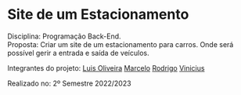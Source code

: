 # Site de um Estacionamento
Disciplina: Programação Back-End.<br>
Proposta: Criar um site de um estacionamento para carros. Onde será possível gerir a entrada e saída de veículos.<br>

Integrantes do projeto:
<a href="https://github.com/LunosOli">Luis Oliveira</a>
<a href="https://github.com/marcellu-s">Marcelo</a>
<a href="https://github.com/Rodrigo-Martins-Mateus">Rodrigo</a>
<a href="https://github.com/VerNancio">Vinicius</a>

Realizado no: 2º Semestre 2022/2023
